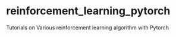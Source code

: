 # reinforcement_learning_pytorch
Tutorials on Various reinforcement learning algorithm with Pytorch
